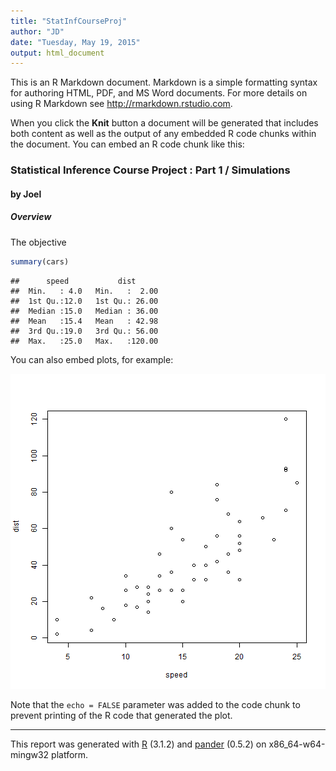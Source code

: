 ```yaml
---
title: "StatInfCourseProj"
author: "JD"
date: "Tuesday, May 19, 2015"
output: html_document
---
```


This is an R Markdown document. Markdown is a simple formatting syntax for authoring HTML, PDF, and MS Word documents. For more details on using R Markdown see <http://rmarkdown.rstudio.com>.

When you click the **Knit** button a document will be generated that includes both content as well as the output of any embedded R code chunks within the document. You can embed an R code chunk like this:
### Statistical Inference Course Project : Part 1 / Simulations
#### by Joel
##### Overview
The objective 

```r
summary(cars)
```

```
##      speed           dist       
##  Min.   : 4.0   Min.   :  2.00  
##  1st Qu.:12.0   1st Qu.: 26.00  
##  Median :15.0   Median : 36.00  
##  Mean   :15.4   Mean   : 42.98  
##  3rd Qu.:19.0   3rd Qu.: 56.00  
##  Max.   :25.0   Max.   :120.00
```

You can also embed plots, for example:

![plot of chunk unnamed-chunk-2](figure/unnamed-chunk-2-1.png) 

Note that the `echo = FALSE` parameter was added to the code chunk to prevent printing of the R code that generated the plot.


-------
This report was generated with [R](http://www.r-project.org/) (3.1.2) and [pander](https://github.com/rapporter/pander) (0.5.2) on x86_64-w64-mingw32 platform.